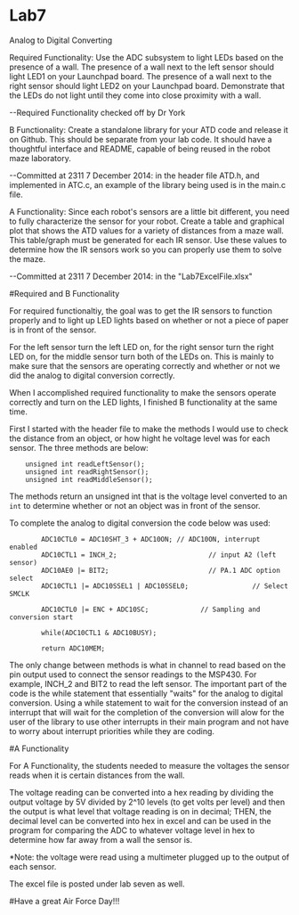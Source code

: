 Lab7
====

Analog to Digital Converting

Required Functionality: Use the ADC subsystem to light LEDs based on the presence of a wall. The presence of a wall next to the left sensor should light LED1 on your Launchpad board. The presence of a wall next to the right sensor should light LED2 on your Launchpad board. Demonstrate that the LEDs do not light until they come into close proximity with a wall.
      
--Required Functionality checked off by Dr York

B Functionality: Create a standalone library for your ATD code and release it on Github. This should be separate from your lab code. It should have a thoughtful interface and README, capable of being reused in the robot maze laboratory.
      
--Committed at 2311 7 December 2014: in the header file ATD.h, and implemented in ATC.c, an example of the library being
used is in the main.c file.

A Functionality: Since each robot's sensors are a little bit different, you need to fully characterize the sensor for your robot. Create a table and graphical plot that shows the ATD values for a variety of distances from a maze wall. This table/graph must be generated for each IR sensor. Use these values to determine how the IR sensors work so you can properly use them to solve the maze.
      
--Committed at 2311 7 December 2014: in the "Lab7ExcelFile.xlsx"


#Required and B Functionality

For required functionaltiy, the goal was to get the IR sensors to function properly and to light up LED lights based on whether or not a piece of paper is in front of the sensor.

For the left sensor turn the left LED on, for the right sensor turn the right LED on, for the middle sensor turn both of the LEDs on. This is mainly to make sure that the sensors are operating correctly and whether or not we did the analog to digital conversion correctly.

When I accomplished required functionality to make the sensors operate correctly and turn on the LED lights, I finished B functionality at the same time.

First I started with the header file to make the methods I would use to check the distance from an object, or how hight he voltage level was for each sensor. The three methods are below:

```
	unsigned int readLeftSensor();
	unsigned int readRightSensor();
	unsigned int readMiddleSensor();
```

The methods return an unsigned int that is the voltage level converted to an `int` to determine whether or not an object was in front of the sensor.

To complete the analog to digital conversion the code below was used:

```
		ADC10CTL0 = ADC10SHT_3 + ADC10ON; // ADC10ON, interrupt enabled
		ADC10CTL1 = INCH_2;                       // input A2 (left sensor)
		ADC10AE0 |= BIT2;                         // PA.1 ADC option select
		ADC10CTL1 |= ADC10SSEL1 | ADC10SSEL0;                // Select SMCLK

		ADC10CTL0 |= ENC + ADC10SC;             // Sampling and conversion start

		while(ADC10CTL1 & ADC10BUSY);

		return ADC10MEM;
```

The only change between methods is what in channel to read based on the pin output used to connect the sensor readings to the MSP430. For example, INCH_2 and BIT2 to read the left sensor. The important part of the code is the while statement that essentially "waits" for the analog to digital conversion. Using a while statement to wait for the conversion instead of an interrupt that will wait for the completion of the conversion will alow for the user of the library to use other interrupts in their main program and not have to worry about interrupt priorities while they are coding.

#A Functionality

For A Functionality, the students needed to measure the voltages the sensor reads when it is certain distances from the wall.

The voltage reading can be converted into a hex reading by dividing the output voltage by 5V divided by 2^10 levels (to get volts per level) and then the output is what level that voltage reading is on in decimal; THEN, the decimal level can be converted into hex in excel and can be used in the program for comparing the ADC to whatever voltage level in hex to determine how far away from a wall the sensor is.

*Note: the voltage were read using a multimeter plugged up to the output of each sensor.

The excel file is posted under lab seven as well.

#Have a great Air Force Day!!!
